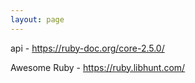 ```yaml
---
layout: page
---
```


api - <https://ruby-doc.org/core-2.5.0/>

Awesome Ruby - <https://ruby.libhunt.com/>